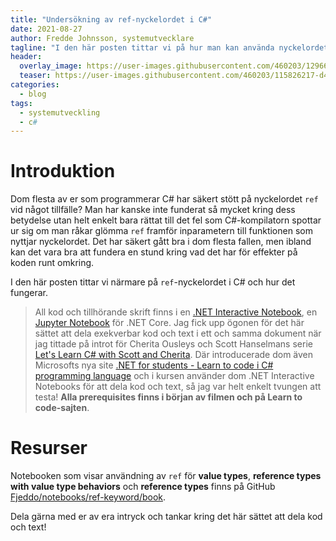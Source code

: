 ```yaml
---
title: "Undersökning av ref-nyckelordet i C#"
date: 2021-08-27
author: Fredde Johnsson, systemutvecklare
tagline: "I den här posten tittar vi på hur man kan använda nyckelordet ref i C# och vad det har för effekter på funktioners parametrar. Text och kod finns i form av en .NET Interactive/Jupyter Notebook."
header:
  overlay_image: https://user-images.githubusercontent.com/460203/129669260-65dc36a5-2f02-444e-b1d2-36065504a8ce.jpg
  teaser: https://user-images.githubusercontent.com/460203/115826217-d4b21180-a40a-11eb-894a-e3e367bbe140.png
categories:
  - blog
tags:
  - systemutveckling
  - c#
---
```

# Introduktion
Dom flesta av er som programmerar C# har säkert stött på nyckelordet `ref` vid något tillfälle? Man har kanske inte funderat så mycket kring dess betydelse utan helt enkelt bara rättat till det fel som C#-kompilatorn spottar ur sig om man råkar glömma `ref` framför inparametern till funktionen som nyttjar nyckelordet. Det har säkert gått bra i dom flesta fallen, men ibland kan det vara bra att fundera en stund kring vad det har för effekter på koden runt omkring. 

I den här posten tittar vi närmare på `ref`-nyckelordet i C# och hur det fungerar.

> All kod och tillhörande skrift finns i en [.NET Interactive Notebook](https://github.com/dotnet/interactive), en [Jupyter Notebook](https://jupyter.org/) för .NET Core. Jag fick upp ögonen för det här sättet att dela exekverbar kod och text i ett och samma dokument när jag tittade på introt för Cherita Ousleys och Scott Hanselmans serie [Let's Learn C# with Scott and Cherita](https://channel9.msdn.com/Shows/Reactor/Lets-Learn-C-with-Scott-and-Cherita-at-the-Microsoft-Reactor-Part-1). Där introducerade dom även Microsofts nya site [.NET for students - Learn to code i C# programming language](https://dotnet.microsoft.com/learntocode) och i kursen använder dom .NET Interactive Notebooks för att dela kod och text, så jag var helt enkelt tvungen att testa! **Alla prerequisites finns i början av filmen och på Learn to code-sajten**.

# Resurser
Notebooken som visar användning av `ref` för **value types**, **reference types with value type behaviors** och **reference types** finns på GitHub [Fjeddo/notebooks/ref-keyword/book](https://github.com/Fjeddo/notebooks/tree/main/ref-keyword/book.ipynb). 

Dela gärna med er av era intryck och tankar kring det här sättet att dela kod och text!
